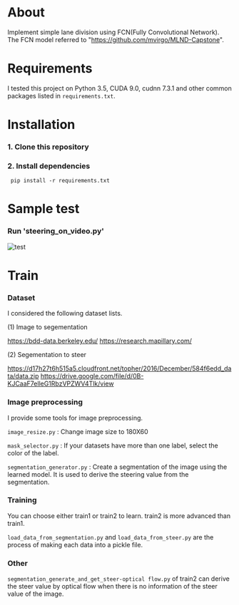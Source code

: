 # About

Implement simple lane division using FCN(Fully Convolutional Network). The FCN model referred to "https://github.com/mvirgo/MLND-Capstone".

# Requirements

I tested this project on Python 3.5, CUDA 9.0, cudnn 7.3.1 and other common packages listed in `requirements.txt`.

# Installation
### 1. Clone this repository

### 2. Install dependencies 
``` pip install -r requirements.txt```

# Sample test
### Run  'steering_on_video.py'

![test](./images/test1.gif)

# Train
### Dataset

I considered the following dataset lists.

(1) Image to segementation

https://bdd-data.berkeley.edu/
https://research.mapillary.com/

(2) Segementation to steer

https://d17h27t6h515a5.cloudfront.net/topher/2016/December/584f6edd_data/data.zip
https://drive.google.com/file/d/0B-KJCaaF7elleG1RbzVPZWV4Tlk/view

### Image preprocessing

I provide some tools for image preprocessing.

`image_resize.py` : Change image size to 180X60

`mask_selector.py` : If your datasets have more than one label, select the color of the label.

`segmentation_generator.py` : Create a segmentation of the image using the learned model. It is used to derive the steering value from the segmentation.

### Training

You can choose either train1 or train2 to learn. train2 is more advanced than train1. 

`load_data_from_segmentation.py` and `load_data_from_steer.py` are the process of making each data into a pickle file.

### Other

`segmentation_generate_and_get_steer-optical flow.py` of train2 can derive the steer value by optical flow when there is no information of the steer value of the image.
